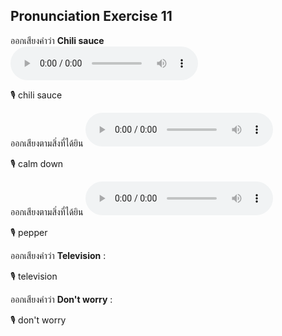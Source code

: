 ## Pronunciation Exercise 11

ออกเสียงคำว่า **Chili sauce**  
**![](/media/audio/chili%20sauce.mp3)** 

🎙️ chili sauce

ออกเสียงตามสิ่งที่ได้ยิน **![](/media/audio/Calm&#x20;down..mp3)** 

🎙️ calm down

ออกเสียงตามสิ่งที่ได้ยิน **![](/media/audio/pepper.mp3)** 

🎙️ pepper

ออกเสียงคำว่า **Television** :

🎙️ television

ออกเสียงคำว่า **Don't worry** :

🎙️ don't worry

